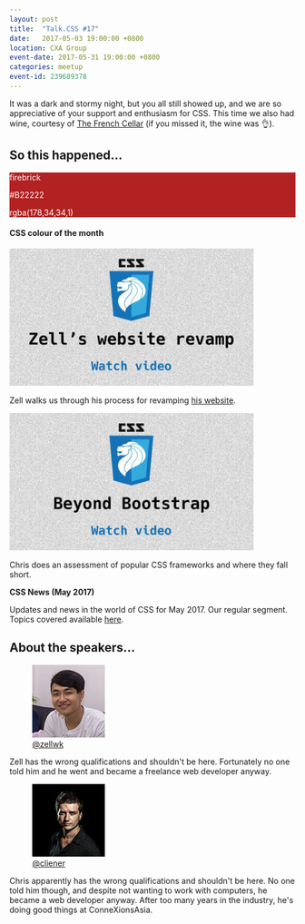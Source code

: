 ```yaml
---
layout: post
title:  "Talk.CSS #17"
date:   2017-05-03 19:00:00 +0800
location: CXA Group
event-date: 2017-05-31 19:00:00 +0800
categories: meetup
event-id: 239689378
---
```

It was a dark and stormy night, but you all still showed up, and we are so appreciative of your support and enthusiasm for CSS. This time we also had wine, courtesy of [The French Cellar](http://www.thefrenchcellar.sg/) (if you missed it, the wine was <span class="o-emoji" role="img" tabindex="0" aria-label="OK hand">&#x1F44C;</span>).

## So this happened...

<div class="c-colour">
  <div class="c-swatch" style="background-color:#B22222;color:#fff;">
    <div class="c-swatch__txt">
      <p>firebrick</p>
      <p>#B22222</p>
      <p>rgba(178,34,34,1)</p>
    </div>
  </div>
<h4>CSS colour of the month</h4>
</div>

<div class="c-videos">
  <div class="c-video">
    <a class="c-video__link" href="javascript:void(0)">
      <img class="c-video__img" src="/img/talk-17/s1701.jpg" srcset="/img/talk-17/s1701@2x.jpg 2x" alt="Link to slides on Zell's website revamp"/>
    </a>
    <p class="c-video__desc">Zell walks us through his process for revamping <a href="https://www.zellwk.com">his website</a>.</p>
  </div>

  <div class="c-video">
    <a class="c-video__link" href="https://youtu.be/dtiOMIAkBNA">
      <img class="c-video__img" src="/img/talk-17/s1702.jpg" srcset="/img/talk-17/s1702@2x.jpg 2x" alt="Link to talk on Beyond Bootstrap"/>
    </a>
    <p class="c-video__desc">Chris does an assessment of popular CSS frameworks and where they fall short.</p>
  </div>

  <div class="u-clear">
    <strong>CSS News (May 2017)</strong><br>
    <p>Updates and news in the world of CSS for May 2017. Our regular segment. Topics covered available <a href="https://github.com/SingaporeCSS/slides/blob/gh-pages/notes/talk-17.md">here</a>.</p>
  </div>
</div>

## About the speakers...

<div class="l-speakers c-speakers u-align-start">
  <div class="l-speaker c-speaker">
    <figure>
      <img class="c-speaker__img" src="/img/talk-1/zell.jpg" srcset="/img/talk-1/zell@2x.jpg 2x" alt="Zell Liew"/>
      <figcaption><a class="c-speaker__link" href="https://twitter.com/zellwk">@zellwk</a></figcaption>
    </figure>
    <p class="c-speaker__intro">Zell has the wrong qualifications and shouldn't be here. Fortunately no one told him and he went and became a freelance web developer anyway.</p>
  </div>

  <div class="l-speaker c-speaker">
    <figure>
      <img class="c-speaker__img" src="/img/talk-1/chris.jpg" srcset="/img/talk-1/chris@2x.jpg 2x" alt="Chris Lienert"/>
      <figcaption><a class="c-speaker__link" href="https://twitter.com/cliener">@cliener</a></figcaption>
    </figure>
    <p class="c-speaker__intro">Chris apparently has the wrong qualifications and shouldn't be here. No one told him though, and despite not wanting to work with computers, he became a web developer anyway. After too many years in the industry, he's doing good things at ConneXionsAsia.</p>
  </div>
</div>
